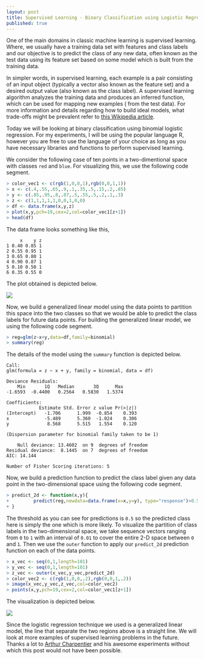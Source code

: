 ```yaml
---
layout: post
title: Supervised Learning - Binary Classification using Logistic Regression
published: true
---
```



One of the main domains in classic machine learning is supervised learning. Where, we usually have a training data set with features and class labels and our objective is to predict the class of any new data, often known as the test data using its feature set based on some model which is built from the training data.

In simpler words, in supervised learning, each example is a pair consisting of an input object (typically a vector also known as the feature set) and a desired output value (also known as the class label). A supervised learning algorithm analyzes the training data and produces an inferred function, which can be used for mapping new examples ( from the test data). For more information and details regarding how to build ideal models, what trade-offs might be prevalent refer to [this Wikipedia article](http://www.wikiwand.com/en/Supervised_learning).

Today we will be looking at binary classification using binomial logistic regression. For my experiments, I will be using the popular language R, however you are free to use the language of your choice as long as you have necessary libraries and functions to perform supervised learning.

We consider the following case of ten points in a two-dimentional space with classes `red` and `blue`. For visualizing this, we use the following code segment.

```r
> color_vec1 <- c(rgb(1,0,0,1),rgb(0,0,1,1))
> x <- c(.4,.55,.65,.9,.1,.35,.5,.15,.2,.85)
> y <- c(.85,.95,.8,.87,.5,.55,.5,.2,.1,.3)
> z <- c(1,1,1,1,1,0,0,1,0,0)
> df <- data.frame(x,y,z)
> plot(x,y,pch=19,cex=2,col=color_vec1[z+1])
> head(df)
```

The data frame looks something like this,

```
     x    y z
1 0.40 0.85 1
2 0.55 0.95 1
3 0.65 0.80 1
4 0.90 0.87 1
5 0.10 0.50 1
6 0.35 0.55 0
```

The plot obtained is depicted below.

![](http://i.imgur.com/XgtPc1N.png)

Now, we build a generalized linear model using the data points to partition this space into the two classes so that we would be able to predict the class labels for future data points. For building the generalized linear model, we using the following code segment.

```r
> reg=glm(z~x+y,data=df,family=binomial)
> summary(reg)
```

The details of the model using the `summary` function is depicted below.

```
Call:
glm(formula = z ~ x + y, family = binomial, data = df)

Deviance Residuals: 
    Min       1Q   Median       3Q      Max  
-1.6593  -0.4400   0.2564   0.5830   1.5374  

Coefficients:
            Estimate Std. Error z value Pr(>|z|)
(Intercept)   -1.706      1.999  -0.854    0.393
x             -5.489      5.360  -1.024    0.306
y              8.568      5.515   1.554    0.120

(Dispersion parameter for binomial family taken to be 1)

    Null deviance: 13.4602  on 9  degrees of freedom
Residual deviance:  8.1445  on 7  degrees of freedom
AIC: 14.144

Number of Fisher Scoring iterations: 5
```

Now, we build a prediction function to predict the class label given any data point in the two-dimensional space using the following code segment.

```r
> predict_2d <- function(x,y){
+         predict(reg,newdata=data.frame(x=x,y=y), type="response")>0.5
+ }
```

The threshold as you can see for predictions is `0.5` so the predicted class here is simply the one which is more likely. To visualize the partition of class labels in the two-dimensional space, we take sequence vectors ranging from `0` to `1` with an interval of `0.01` to cover the entire 2-D space between `0` and `1`. Then we use the `outer` function to apply our `predict_2d` prediction function on each of the data points.

```r
> x_vec <- seq(0,1,length=101)
> y_vec <- seq(0,1,length=101)
> z_vec <- outer(x_vec,y_vec,predict_2d)
> color_vec2 <- c(rgb(1,0,0,.2),rgb(0,0,1,.2))
> image(x_vec,y_vec,z_vec,col=color_vec2)
> points(x,y,pch=19,cex=2,col=color_vec1[z+1])
```

The visualization is depicted below.

![](http://i.imgur.com/hlr3eWI.png)

Since the logistic regression technique we used is a generalized linear model, the line that separate the two regions above is a straight line. We will look at more examples of supervised learning problems in the future. Thanks a lot to [Arthur Charpentier](https://twitter.com/freakonometrics) and his awesome experiments without which this post would not have been possible.





